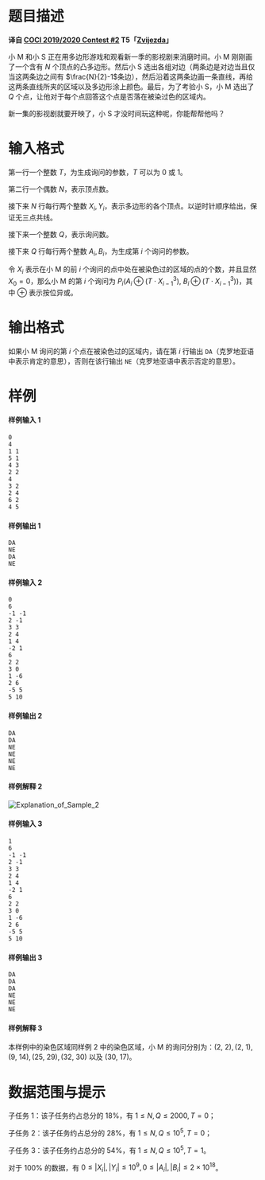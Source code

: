 
# 题目描述

**译自 [COCI 2019/2020 Contest #2](https://hsin.hr/coci/archive/2019_2020/) T5「[Zvijezda](https://hsin.hr/coci/archive/2019_2020/contest2_tasks.pdf)」**

小 M 和小 S 正在用多边形游戏和观看新一季的影视剧来消磨时间。小 M 刚刚画了一个含有 $N$ 个顶点的凸多边形。然后小 S 选出各组对边（两条边是对边当且仅当这两条边之间有 $\frac{N}{2}-1$条边），然后沿着这两条边画一条直线，再给这两条直线所夹的区域以及多边形涂上颜色。最后，为了考验小 S，小 M 选出了 $Q$ 个点，让他对于每个点回答这个点是否落在被染过色的区域内。

新一集的影视剧就要开映了，小 S 才没时间玩这种呢，你能帮帮他吗？

# 输入格式

第一行一个整数 $T$，为生成询问的参数，$T$ 可以为 $0$ 或 $1$。

第二行一个偶数 $N$，表示顶点数。

接下来 $N$ 行每行两个整数 $X_i,Y_i$，表示多边形的各个顶点。以逆时针顺序给出，保证无三点共线。

接下来一个整数 $Q$，表示询问数。

接下来 $Q$ 行每行两个整数 $A_i,B_i$，为生成第 $i$ 个询问的参数。

令 $X_i$ 表示在小 M 的前 $i$ 个询问的点中处在被染色过的区域的点的个数，并且显然 $X_0=0$，那么小 M 的第 $i$ 个询问为 $P_i(A_i\oplus (T\cdot X^3_{i-1}),~B_i\oplus (T\cdot X^3_{i-1}))$，其中 $\oplus$ 表示按位异或。

# 输出格式

如果小 M 询问的第 $i$ 个点在被染色过的区域内，请在第 $i$ 行输出 `DA`（克罗地亚语中表示肯定的意思），否则在该行输出 `NE`（克罗地亚语中表示否定的意思）。

# 样例

#### 样例输入 1
```plain
0
4
1 1
5 1
4 3
2 2
4
3 2
2 4
6 2
4 5
```
#### 样例输出 1
```plain
DA
NE
DA
NE
```
#### 样例输入 2
```plain
0
6
-1 -1
2 -1
3 3
2 4
1 4
-2 1
6
2 2
3 0
1 -6
2 6
-5 5
5 10
```
#### 样例输出 2
```plain
DA
DA
NE
NE
NE
NE
```
#### 样例解释 2
![Explanation_of_Sample_2](/source/loj/3239/img/aHR0cHM6Ly9sb2otaW1nLnVweXVuLm1lbmNpLm1lbXNldDAuY24vMjAyMC8wMS8wNC81ZTBmYzhiOGE3YTRmLnBuZw==.png)
#### 样例输入 3
```plain
1
6
-1 -1
2 -1
3 3
2 4
1 4
-2 1
6
2 2
3 0
1 -6
2 6
-5 5
5 10
```
#### 样例输出 3
```plain
DA
DA
DA
NE
NE
NE
```
#### 样例解释 3
本样例中的染色区域同样例 2 中的染色区域，小 M 的询问分别为：$(2,~2),(2,~1),(9,~14),(25,~29),(32,~30)$ 以及 $(30,~17)$。

# 数据范围与提示

子任务 $1$：该子任务约占总分的 $18\%$，有 $1\le N,Q\le 2000,T=0$；

子任务 $2$：该子任务约占总分的 $28\%$，有 $1\le N,Q\le 10^5,T=0$；

子任务 $3$：该子任务约占总分的 $54\%$，有 $1\le N,Q\le 10^5,T=1$。

对于 $100\%$ 的数据，有 $0\le |X_i|,|Y_i|\le 10^9, 0\le |A_i|,|B_i|\le 2\times 10^{18}$。

